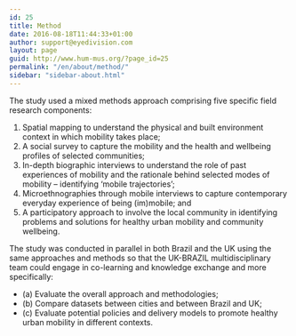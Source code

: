 ```yaml
---
id: 25
title: Method
date: 2016-08-18T11:44:33+01:00
author: support@eyedivision.com
layout: page
guid: http://www.hum-mus.org/?page_id=25
permalink: "/en/about/method/"
sidebar: "sidebar-about.html"
---
```

The study used a mixed methods approach comprising five specific field research components:

  1. Spatial mapping to understand the physical and built environment context in which mobility takes place;
  2. A social survey to capture the mobility and the health and wellbeing profiles of selected communities;
  3. In-depth biographic interviews to understand the role of past experiences of mobility and the rationale behind selected modes of mobility &#8211; identifying &#8216;mobile trajectories&#8217;;
  4. Microethnographies through mobile interviews to capture contemporary everyday experience of being (im)mobile; and
  5. A participatory approach to involve the local community in identifying problems and solutions for healthy urban mobility and community wellbeing.

The study was conducted in parallel in both Brazil and the UK using the same approaches and methods so that the UK-BRAZIL multidisciplinary team could engage in co-learning and knowledge exchange and more specifically:

  * (a) Evaluate the overall approach and methodologies;
  * (b) Compare datasets between cities and between Brazil and UK;
  * (c) Evaluate potential policies and delivery models to promote healthy urban mobility in different contexts.